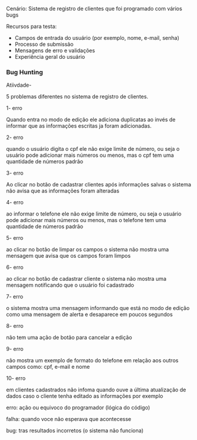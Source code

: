 Cenário: Sistema de registro de clientes que foi programado com vários bugs

Recursos para testa:

- Campos de entrada do usuário (por exemplo, nome, e-mail, senha)
- Processo de submissão
- Mensagens de erro e validações
- Experiência geral do usuário

### Bug Hunting

Atiivdade- 

5 problemas diferentes no sistema de registro de clientes.

1- erro

Quando entra no modo de edição ele adiciona duplicatas ao invés de informar que as informações escritas ja foram adicionadas.

2- erro 

quando o usuário digita o cpf ele não exige limite de número, ou seja o usuário pode adicionar mais números ou menos, mas o cpf tem uma quantidade de números padrão

3-  erro

 Ao clicar no botão de cadastrar clientes após informações salvas o sistema não avisa que as informações foram alteradas

4- erro 

ao informar o telefone ele não exige limite de número, ou seja o usuário pode adicionar mais números ou menos, mas o telefone tem uma quantidade de números padrão

5- erro

ao clicar no botão de limpar os campos o sistema não mostra uma mensagem que avisa que os campos foram limpos

6- erro 

ao clicar no botão de cadastrar cliente o sistema não mostra uma mensagem notificando que o usuário foi cadastrado

7- erro 

o sistema mostra uma mensagem  informando que está no modo de edição como uma mensagem de alerta e desaparece em poucos segundos

8- erro

não tem uma ação de botão para cancelar a edição

9-  erro

não mostra um exemplo de formato do telefone em relação aos outros campos como: cpf, e-mail e nome

10- erro 

em clientes cadastrados não infoma quando ouve a última atualização de dados caso o cliente tenha editado as informações por exemplo

erro: ação ou equivoco do programador (lógica do código)

falha: quando voce não esperava que acontecesse 

bug: tras resultados incorretos (o sistema não funciona)
